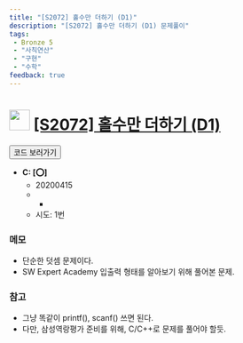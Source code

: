 ```yaml
---
title: "[S2072] 홀수만 더하기 (D1)"
description: "[S2072] 홀수만 더하기 (D1) 문제풀이"
tags: 
 - Bronze 5
 - "사칙연산"
 - "구현"
 - "수학"
feedback: true
---
```

<h1><img src="https://doky.space/assets/icpclev/b5.svg" height="37px"> <a href="http://icpc.me/S2072" target="_blank">[S2072] 홀수만 더하기 (D1)</a></h1>

<a href="https://github.com/DokySp/acmicpc-practice/tree/master/S2072"><button class="btn btn-info">코드 보러가기</button></a>

- **C: [:o:]**
  - 20200415
  - -
  - 시도: 1번

### 메모
 - 단순한 덧셈 문제이다.
 - SW Expert Academy 입출력 형태를 알아보기 위해 풀어본 문제.

### 참고
 - 그냥 똑같이 printf(), scanf() 쓰면 된다.
 - 다만, 삼성역랑평가 준비를 위해, C/C++로 문제를 풀어야 할듯.
